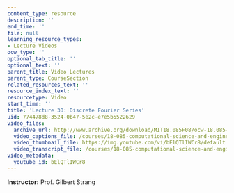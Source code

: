 ```yaml
---
content_type: resource
description: ''
end_time: ''
file: null
learning_resource_types:
- Lecture Videos
ocw_type: ''
optional_tab_title: ''
optional_text: ''
parent_title: Video Lectures
parent_type: CourseSection
related_resources_text: ''
resource_index_text: ''
resourcetype: Video
start_time: ''
title: 'Lecture 30: Discrete Fourier Series'
uid: 774478d8-3524-0b47-5e2c-e7e5b5522629
video_files:
  archive_url: http://www.archive.org/download/MIT18.085F08/ocw-18.085-f08-lec30_300k.mp4
  video_captions_file: /courses/18-085-computational-science-and-engineering-i-fall-2008/0643a1913c9d5506977d8e52f02dd791_bElQTlIWCr8.vtt
  video_thumbnail_file: https://img.youtube.com/vi/bElQTlIWCr8/default.jpg
  video_transcript_file: /courses/18-085-computational-science-and-engineering-i-fall-2008/92698f241c3096c35b7c10c98aecd156_bElQTlIWCr8.pdf
video_metadata:
  youtube_id: bElQTlIWCr8
---
```


**Instructor:** Prof. Gilbert Strang



